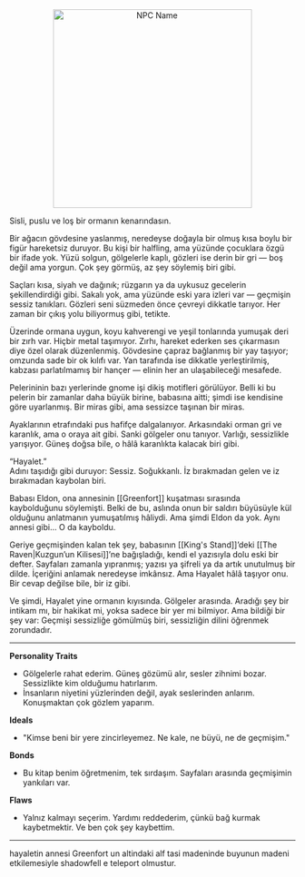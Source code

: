 
<div style="text-align: center;">
  <img src="hayalet.png" alt="NPC Name" style="width: 350px;">
</div>

Sisli, puslu ve loş bir ormanın kenarındasın.

Bir ağacın gövdesine yaslanmış, neredeyse doğayla bir olmuş kısa boylu bir figür hareketsiz duruyor. Bu kişi bir halfling, ama yüzünde çocuklara özgü bir ifade yok. Yüzü solgun, gölgelerle kaplı, gözleri ise derin bir gri — boş değil ama yorgun. Çok şey görmüş, az şey söylemiş biri gibi.

Saçları kısa, siyah ve dağınık; rüzgarın ya da uykusuz gecelerin şekillendirdiği gibi. Sakalı yok, ama yüzünde eski yara izleri var — geçmişin sessiz tanıkları. Gözleri seni süzmeden önce çevreyi dikkatle tarıyor. Her zaman bir çıkış yolu biliyormuş gibi, tetikte.

Üzerinde ormana uygun, koyu kahverengi ve yeşil tonlarında yumuşak deri bir zırh var. Hiçbir metal taşımıyor. Zırhı, hareket ederken ses çıkarmasın diye özel olarak düzenlenmiş. Gövdesine çapraz bağlanmış bir yay taşıyor; omzunda sade bir ok kılıfı var. Yan tarafında ise dikkatle yerleştirilmiş, kabzası parlatılmamış bir hançer — elinin her an ulaşabileceği mesafede.

Pelerininin bazı yerlerinde gnome işi dikiş motifleri görülüyor. Belli ki bu pelerin bir zamanlar daha büyük birine, babasına aitti; şimdi ise kendisine göre uyarlanmış. Bir miras gibi, ama sessizce taşınan bir miras.

Ayaklarının etrafındaki pus hafifçe dalgalanıyor. Arkasındaki orman gri ve karanlık, ama o oraya ait gibi. Sanki gölgeler onu tanıyor. Varlığı, sessizlikle yarışıyor. Güneş doğsa bile, o hâlâ karanlıkta kalacak biri gibi.

“Hayalet.”  
Adını taşıdığı gibi duruyor: Sessiz. Soğukkanlı. İz bırakmadan gelen ve iz bırakmadan kaybolan biri.

Babası Eldon, ona annesinin [[Greenfort]] kuşatması sırasında kaybolduğunu söylemişti. Belki de bu, aslında onun bir saldırı büyüsüyle kül olduğunu anlatmanın yumuşatılmış hâliydi. Ama şimdi Eldon da yok. Aynı annesi gibi… O da kayboldu.

Geriye geçmişinden kalan tek şey, babasının [[King's Stand]]’deki [[The Raven|Kuzgun’un Kilisesi]]’ne bağışladığı, kendi el yazısıyla dolu eski bir defter. Sayfaları zamanla yıpranmış; yazısı ya şifreli ya da artık unutulmuş bir dilde. İçeriğini anlamak neredeyse imkânsız. Ama Hayalet hâlâ taşıyor onu. Bir cevap değilse bile, bir iz gibi.

Ve şimdi, Hayalet yine ormanın kıyısında. Gölgeler arasında. Aradığı şey bir intikam mı, bir hakikat mi, yoksa sadece bir yer mi bilmiyor. Ama bildiği bir şey var: Geçmişi sessizliğe gömülmüş biri, sessizliğin dilini öğrenmek zorundadır.
<hr style="margin: 0;">

**Personality Traits**
- Gölgelerle rahat ederim. Güneş gözümü alır, sesler zihnimi bozar. Sessizlikte kim olduğumu hatırlarım.
- İnsanların niyetini yüzlerinden değil, ayak seslerinden anlarım. Konuşmaktan çok gözlem yaparım.

**Ideals**
- "Kimse beni bir yere zincirleyemez. Ne kale, ne büyü, ne de geçmişim."

**Bonds**
- Bu kitap benim öğretmenim, tek sırdaşım. Sayfaları arasında geçmişimin yankıları var.

**Flaws**
- Yalnız kalmayı seçerim. Yardımı reddederim, çünkü bağ kurmak kaybetmektir. Ve ben çok şey kaybettim.

<hr style="margin: 0;">

hayaletin annesi Greenfort un altindaki alf tasi madeninde buyunun madeni etkilemesiyle shadowfell e teleport olmustur.